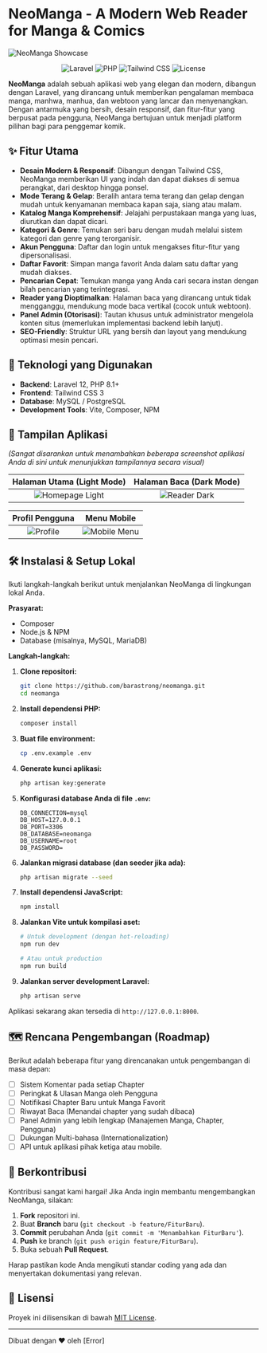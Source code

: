 # NeoManga - A Modern Web Reader for Manga & Comics

![NeoManga Showcase](docs/images/Dashboard_Dark.png)

<p align="center">
  <img src="https://img.shields.io/badge/Laravel-10.x-FF2D20?style=for-the-badge&logo=laravel" alt="Laravel">
  <img src="https://img.shields.io/badge/PHP-8.2+-777BB4?style=for-the-badge&logo=php" alt="PHP">
  <img src="https://img.shields.io/badge/Tailwind_CSS-3.x-38B2AC?style=for-the-badge&logo=tailwind-css" alt="Tailwind CSS">
  <img src="https://img.shields.io/github/license/barastrong/neomanga?style=for-the-badge" alt="License">
</p>

**NeoManga** adalah sebuah aplikasi web yang elegan dan modern, dibangun dengan Laravel, yang dirancang untuk memberikan pengalaman membaca manga, manhwa, manhua, dan webtoon yang lancar dan menyenangkan. Dengan antarmuka yang bersih, desain responsif, dan fitur-fitur yang berpusat pada pengguna, NeoManga bertujuan untuk menjadi platform pilihan bagi para penggemar komik.

## ✨ Fitur Utama

-   **Desain Modern & Responsif**: Dibangun dengan Tailwind CSS, NeoManga memberikan UI yang indah dan dapat diakses di semua perangkat, dari desktop hingga ponsel.
-   **Mode Terang & Gelap**: Beralih antara tema terang dan gelap dengan mudah untuk kenyamanan membaca kapan saja, siang atau malam.
-   **Katalog Manga Komprehensif**: Jelajahi perpustakaan manga yang luas, diurutkan dan dapat dicari.
-   **Kategori & Genre**: Temukan seri baru dengan mudah melalui sistem kategori dan genre yang terorganisir.
-   **Akun Pengguna**: Daftar dan login untuk mengakses fitur-fitur yang dipersonalisasi.
-   **Daftar Favorit**: Simpan manga favorit Anda dalam satu daftar yang mudah diakses.
-   **Pencarian Cepat**: Temukan manga yang Anda cari secara instan dengan bilah pencarian yang terintegrasi.
-   **Reader yang Dioptimalkan**: Halaman baca yang dirancang untuk tidak mengganggu, mendukung mode baca vertikal (cocok untuk webtoon).
-   **Panel Admin (Otorisasi)**: Tautan khusus untuk administrator mengelola konten situs (memerlukan implementasi backend lebih lanjut).
-   **SEO-Friendly**: Struktur URL yang bersih dan layout yang mendukung optimasi mesin pencari.

## 🚀 Teknologi yang Digunakan

-   **Backend**: Laravel 12, PHP 8.1+
-   **Frontend**: Tailwind CSS 3
-   **Database**: MySQL / PostgreSQL
-   **Development Tools**: Vite, Composer, NPM

## 📸 Tampilan Aplikasi

*(Sangat disarankan untuk menambahkan beberapa screenshot aplikasi Anda di sini untuk menunjukkan tampilannya secara visual)*

| Halaman Utama (Light Mode)                               | Halaman Baca (Dark Mode)                               |
| :-------------------------------------------------------: | :-----------------------------------------------------: |
| ![Homepage Light](docs/images/Dashboard_White.png) | ![Reader Dark](docs/images/Dashboard_Dark.png) |

| Profil Pengguna                                          | Menu Mobile                                          |
| :------------------------------------------------------: | :---------------------------------------------------: |
| ![Profile](https://user-images.githubusercontent.com/12345/profile-page.png) | ![Mobile Menu](docs/images/Mobile_Dashboard.png) |

## 🛠️ Instalasi & Setup Lokal

Ikuti langkah-langkah berikut untuk menjalankan NeoManga di lingkungan lokal Anda.

**Prasyarat:**
-   Composer
-   Node.js & NPM
-   Database (misalnya, MySQL, MariaDB)

**Langkah-langkah:**

1.  **Clone repositori:**
    ```bash
    git clone https://github.com/barastrong/neomanga.git
    cd neomanga
    ```

2.  **Install dependensi PHP:**
    ```bash
    composer install
    ```

3.  **Buat file environment:**
    ```bash
    cp .env.example .env
    ```

4.  **Generate kunci aplikasi:**
    ```bash
    php artisan key:generate
    ```

5.  **Konfigurasi database Anda di file `.env`:**
    ```env
    DB_CONNECTION=mysql
    DB_HOST=127.0.0.1
    DB_PORT=3306
    DB_DATABASE=neomanga
    DB_USERNAME=root
    DB_PASSWORD=
    ```

6.  **Jalankan migrasi database (dan seeder jika ada):**
    ```bash
    php artisan migrate --seed
    ```

7.  **Install dependensi JavaScript:**
    ```bash
    npm install
    ```

8.  **Jalankan Vite untuk kompilasi aset:**
    ```bash
    # Untuk development (dengan hot-reloading)
    npm run dev

    # Atau untuk production
    npm run build
    ```

9.  **Jalankan server development Laravel:**
    ```bash
    php artisan serve
    ```

Aplikasi sekarang akan tersedia di `http://127.0.0.1:8000`.

## 🗺️ Rencana Pengembangan (Roadmap)

Berikut adalah beberapa fitur yang direncanakan untuk pengembangan di masa depan:
-   [ ] Sistem Komentar pada setiap Chapter
-   [ ] Peringkat & Ulasan Manga oleh Pengguna
-   [ ] Notifikasi Chapter Baru untuk Manga Favorit
-   [ ] Riwayat Baca (Menandai chapter yang sudah dibaca)
-   [ ] Panel Admin yang lebih lengkap (Manajemen Manga, Chapter, Pengguna)
-   [ ] Dukungan Multi-bahasa (Internationalization)
-   [ ] API untuk aplikasi pihak ketiga atau mobile.

## 🤝 Berkontribusi

Kontribusi sangat kami hargai! Jika Anda ingin membantu mengembangkan NeoManga, silakan:

1.  **Fork** repositori ini.
2.  Buat **Branch** baru (`git checkout -b feature/FiturBaru`).
3.  **Commit** perubahan Anda (`git commit -m 'Menambahkan FiturBaru'`).
4.  **Push** ke branch (`git push origin feature/FiturBaru`).
5.  Buka sebuah **Pull Request**.

Harap pastikan kode Anda mengikuti standar coding yang ada dan menyertakan dokumentasi yang relevan.

## 📝 Lisensi

Proyek ini dilisensikan di bawah [MIT License](LICENSE.md).

---

Dibuat dengan ❤️ oleh [Error] <!-- Ganti dengan nama atau username Anda -->
